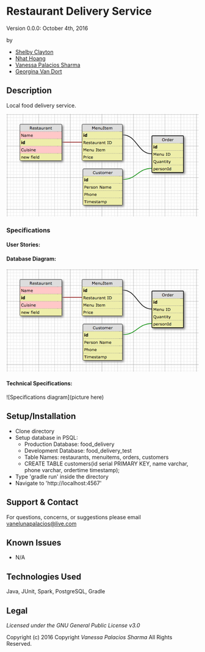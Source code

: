 #   Restaurant Delivery Service
Version 0.0.0: October 4th, 2016

by
* [Shelby Clayton](https://github.com/Shabis)
* [Nhat Hoang](https://github.com/hoangnh092185)
* [Vanessa Palacios Sharma](https://github.com/VanessaSharma)
* [Georgina Van Dort](https://github.com/GeorginaVanDort)

## Description
Local food delivery service.

![screenshot of project running](screenshot.png)


### Specifications
#### User Stories:


#### Database Diagram:
![database diagram](screenshot2.png)

#### Technical Specifications:
![Specifications diagram](picture here)
## Setup/Installation
* Clone directory
* Setup database in PSQL:
  * Production Database: food_delivery
  * Development Database: food_delivery_test
  * Table Names: restaurants, menuitems, orders, customers
  * CREATE TABLE customers(id serial PRIMARY KEY, name varchar, phone varchar, ordertime timestamp);
* Type 'gradle run' inside the directory
* Navigate to 'http://localhost:4567'

## Support & Contact
For questions, concerns, or suggestions please email vanelunapalacios@live.com

## Known Issues
* N/A

## Technologies Used
Java, JUnit, Spark, PostgreSQL, Gradle

## Legal
*Licensed under the GNU General Public License v3.0*

Copyright (c) 2016 Copyright _Vanessa Palacios Sharma_ All Rights Reserved.
